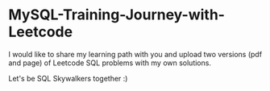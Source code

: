 # MySQL-Training-Journey-with-Leetcode


I would like to share my learning path with you and upload two versions (pdf and page) of Leetcode SQL problems with my own solutions.

Let's be SQL Skywalkers together :)
